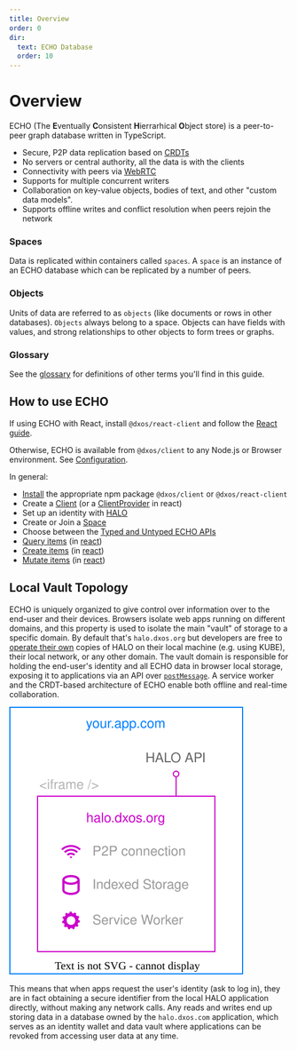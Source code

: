 ```yaml
---
title: Overview
order: 0
dir:
  text: ECHO Database
  order: 10
---
```


# Overview

ECHO (The **E**ventually **C**onsistent **H**ierrarhical **O**bject store) is a peer-to-peer graph database written in TypeScript.

*   Secure, P2P data replication based on [CRDTs](https://en.wikipedia.org/wiki/Conflict-free_replicated_data_type)
*   No servers or central authority, all the data is with the clients
*   Connectivity with peers via [WebRTC](https://en.wikipedia.org/wiki/WebRTC)
*   Supports for multiple concurrent writers
*   Collaboration on key-value objects, bodies of text, and other "custom data models".
*   Supports offline writes and conflict resolution when peers rejoin the network

### Spaces

Data is replicated within containers called `spaces`. A `space` is an instance of an ECHO database which can be replicated by a number of peers.

### Objects

Units of data are referred to as `objects` (like documents or rows in other databases). `Objects` always belong to a space. Objects can have fields with values, and strong relationships to other objects to form trees or graphs.

### Glossary

See the [glossary](glossary) for definitions of other terms you'll find in this guide.

## How to use ECHO
If using ECHO with React, install `@dxos/react-client` and follow the [React guide](react).

Otherwise, ECHO is available from `@dxos/client` to any Node.js or Browser environment. See [Configuration](configuration).

In general:

*   [Install](installation) the appropriate npm package `@dxos/client` or `@dxos/react-client`
*   Create a [Client](configuration) (or a [ClientProvider](react/cofiguration) in react)
*   Set up an identity with [HALO](../halo)
*   Create or Join a [Space](spaces)
*   Choose between the [Typed and Untyped ECHO APIs](typed)
*   [Query items](queries) (in [react](react/queries))
*   [Create items](mutations#creating-items) (in [react](react/mutations))
*   [Mutate items](mutations#mutating-data) (in [react](react/mutations))

## Local Vault Topology
ECHO is uniquely organized to give control over information over to the end-user and their devices. Browsers isolate web apps running on different domains, and this property is used to isolate the main "vault" of storage to a specific domain. By default that's `halo.dxos.org` but developers are free to [operate their own](advanced#custom-halo-source) copies of HALO on their local machine (e.g. using KUBE), their local network, or any other domain. The vault domain is responsible for holding the end-user's identity and all ECHO data in browser local storage, exposing it to applications via an API over [`postMessage`](https://developer.mozilla.org/en-US/docs/Web/API/Window/postMessage). A service worker and the CRDT-based architecture of ECHO enable both offline and real-time collaboration.

![HALO Vault Topology Diagram](./diagrams/topology.drawio.svg)

This means that when apps request the user's identity (ask to log in), they are in fact obtaining a secure identifier from the local HALO application directly, without making any network calls. Any reads and writes end up storing data in a database owned by the `halo.dxos.com` application, which serves as an identity wallet and data vault where applications can be revoked from accessing user data at any time.

